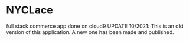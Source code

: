 # NYCLace
full stack commerce app done on cloud9
UPDATE 10/2021: This is an old version of this application. A new one has been made and published. 
